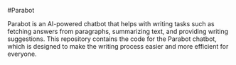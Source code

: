 #Parabot

Parabot is an AI-powered chatbot that helps with writing tasks such as fetching answers from paragraphs, summarizing text, and providing writing suggestions. This repository contains the code for the Parabot chatbot, which is designed to make the writing process easier and more efficient for everyone.
